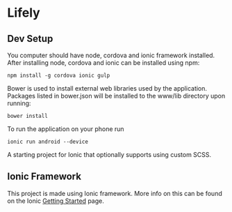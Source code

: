 Lifely
======

Dev Setup
---------
You computer should have node, cordova and ionic framework installed. After
installing node, cordova and ionic can be installed using npm:

    npm install -g cordova ionic gulp


Bower is used to install external web libraries used by the application. 
Packages listed in bower.json will be installed to the www/lib directory upon
running:

    bower install
    
To run the application on your phone run

    ionic run android --device


A starting project for Ionic that optionally supports
using custom SCSS.


Ionic Framework
---------------
This project is made using Ionic framework. More info on this can be found on
the Ionic [Getting Started](http://ionicframework.com/getting-started) page.